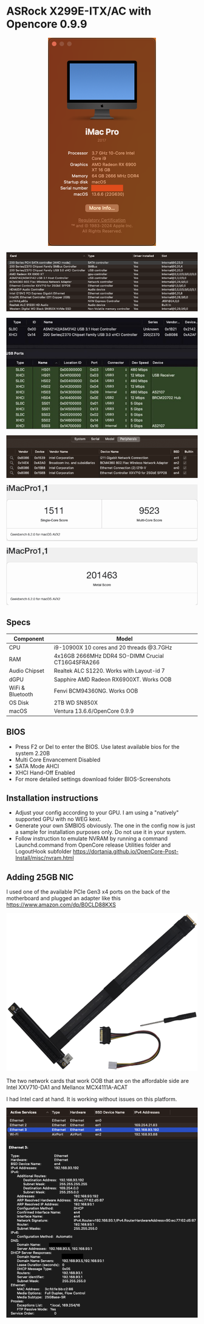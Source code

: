 # ASRock X299E-ITX/AC with Opencore 0.9.9
<p align="center">
  <img src="Docs/AboutThisMac.png" align=center">
 </p>
 <p align="center">
  <img src="Docs/PCI.png" align=center">
 </p>
 <p align="center">
  <img src="Docs/USB.jpg" align=center">
 </p>
 <p align="center">
  <img src="Docs/Peripherals.png" align=center">
 </p>
 <p align="center">
  <img src="Docs/Geekbench_CPU.png" align=center">
 </p>
  <p align="center">
  <img src="Docs/Geekbench_Metal.png" align=center">
 </p>

## Specs
| **Component** | **Model** |
| ------------- | --------- |
| CPU | i9-10900X 10 cores and 20 threads @3.7GHz |
| RAM | 4x16GB 2666MHz DDR4 SO-DIMM Crucial CT16G4SFRA266 |
| Audio Chipset | Realtek ALC S1220. Works with Layout-id 7 |
| dGPU | Sapphire AMD Radeon RX6900XT. Works OOB |
| WiFi & Bluetooth | Fenvi BCM94360NG. Works OOB |
| OS Disk | 2TB WD SN850X |
| macOS | Ventura 13.6.6/OpenCore 0.9.9

## BIOS
- Press F2 or Del to enter the BIOS. Use latest available bios for the system 2.20B
- Multi Core Envancement Disabled
- SATA Mode AHCI
- XHCI Hand-Off Enabled
- For more detailed settings download folder BIOS-Screenshots

## Installation instructions
- Adjust your config according to your GPU. I am using a "natively" supported GPU with no WEG kext.
- Generate your own SMBIOS obviously. The one in the config now is just a sample for installation purposes only. Do not use it in your system.
- Follow instruction to emulate NVRAM by running a command Launchd.command from OpenCore release Utilities folder and LogoutHook subfolder https://dortania.github.io/OpenCore-Post-Install/misc/nvram.html

## Adding 25GB NIC
I used one of the available PCIe Gen3 x4 ports on the back of the motherboard and plugged an adapter like this https://www.amazon.com/dp/B0CLD88KXS

  <p align="center">
  <img src="Docs/PCIe-adapter.png" align=center">
 </p>
The two network cards that work OOB that are on the affordable side are Intel XXV710-DA1 and Mellanox MCX4111A-ACAT

I had Intel card at hand. It is working without issues on this platform.
  <p align="center">
  <img src="Docs/Intel.png" align=center">
 </p>
 